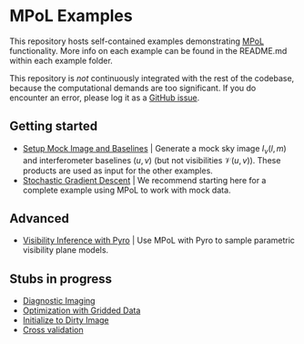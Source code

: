 # MPoL Examples

This repository hosts self-contained examples demonstrating [MPoL](https://mpol-dev.github.io/MPoL/) functionality. More info on each example can be found in the README.md within each example folder.

This repository is *not* continuously integrated with the rest of the codebase, because the computational demands are too significant. If you do encounter an error, please log it as a [GitHub issue](https://github.com/MPoL-dev/examples/issues).

## Getting started
* [Setup Mock Image and Baselines](generate-mock-baselines/README.md) | Generate a mock sky image $I_\nu(l,m)$ and interferometer baselines $(u,v)$ (but not visibilities $\mathcal{V}(u,v)$). These products are used as input for the other examples.
* [Stochastic Gradient Descent](sgd/README.md) | We recommend starting here for a complete example using MPoL to work with mock data.

## Advanced
* [Visibility Inference with Pyro](AS209-pyro-inference/README.md) | Use MPoL with Pyro to sample parametric visibility plane models.

## Stubs in progress
* [Diagnostic Imaging](diagnostic/gridder.md)
* [Optimization with Gridded Data](gridded/optimization.md)
* [Initialize to Dirty Image](dirty-image-initialization/initializedirtyimage.md)
* [Cross validation](crossvalidate/crossvalidation.md)